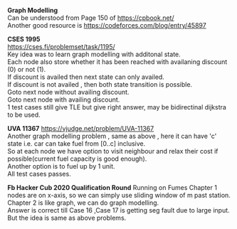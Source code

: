 **Graph Modelling**  
Can be understood from Page 150 of https://cpbook.net/  
Another good resource is https://codeforces.com/blog/entry/45897  

**CSES 1995**  
https://cses.fi/problemset/task/1195/  
Key idea was to learn graph modelling with additonal state.  
Each node also store whether it has been reached with availaning discount (0) or not (1).  
If discount is availed then next state can only availed.  
If discount is not availed , then both state transition is possible.  
    Goto next node without availing discount.  
    Goto next node with availing discount.  
1 test cases still give TLE but give right answer, may be bidirectinal dijkstra to be used.  

**UVA 11367**
https://vjudge.net/problem/UVA-11367  
Another graph modelling problem , same as above , here it can have 'c' state i.e. car can take fuel from [0..c] inclusive.  
So at each node we have option to visit  neighbour and relax their cost if possible(current fuel capacity is good enough).  
Another option is to fuel up by 1 unit.  
All test cases passes.  

**Fb Hacker Cub 2020 Qualification Round** 
Running on Fumes 
Chapter 1 nodes are on x-axis, so we can simply use sliding window of m past station.  
Chapter 2 is like graph, we can do graph modelling.  
Answer is correct till Case 16 ,Case 17 is getting seg fault due to large input.  
But the idea is same as above problems.  

